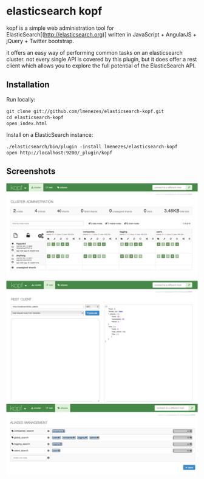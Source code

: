 elasticsearch kopf
=======================

kopf is a simple web administration tool for ElasticSearch[(http://elasticsearch.org)] written in JavaScript + AngularJS + jQuery + Twitter bootstrap.

it offers an easy way of performing common tasks on an elasticsearch cluster. not every single API is covered by this plugin, but it does offer a rest client which allows you to explore the full potential of the ElasticSearch API.

Installation
------------

Run locally:

    git clone git://github.com/lmenezes/elasticsearch-kopf.git 
    cd elasticsearch-kopf
    open index.html

Install on a ElasticSearch instance:

    ./elasticsearch/bin/plugin -install lmenezes/elasticsearch-kopf
    open http://localhost:9200/_plugin/kopf

Screenshots
------------

![cluster overview](/cluster_view.png)
![rest client](/rest_client.png)
![aliases management](/aliases.png)
